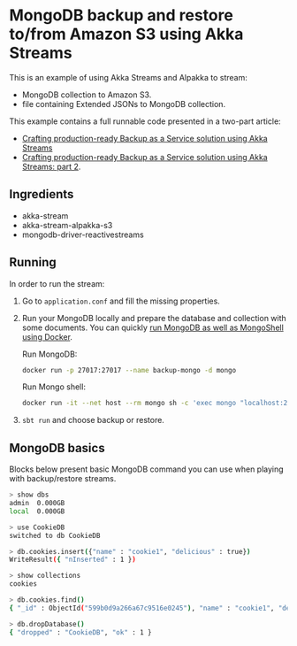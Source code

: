 # MongoDB backup and restore to/from Amazon S3 using Akka Streams

This is an example of using Akka Streams and Alpakka to stream:
 - MongoDB collection to Amazon S3.
 - file containing Extended JSONs to MongoDB collection.


This example contains a full runnable code presented in a two-part article:
 - [Crafting production-ready Backup as a Service solution using Akka Streams](https://medium.com/@bszwej/crafting-production-ready-backup-as-a-service-solution-using-akka-streams-130725df20cb)
- [Crafting production-ready Backup as a Service solution using Akka Streams: part 2](https://medium.com/@bszwej/crafting-production-ready-backup-as-a-service-solution-using-akka-streams-130725df20cb).

## Ingredients
- akka-stream
- akka-stream-alpakka-s3
- mongodb-driver-reactivestreams

## Running

In order to run the stream:

1. Go to `application.conf` and fill the missing properties.

2. Run your MongoDB locally and prepare the database and collection with some documents. You can quickly [run MongoDB as well as MongoShell using Docker](https://hub.docker.com/_/mongo/).

    Run MongoDB:
    ```sh
    docker run -p 27017:27017 --name backup-mongo -d mongo
    ```
    
    Run Mongo shell:
    ```sh
    docker run -it --net host --rm mongo sh -c 'exec mongo "localhost:27017"'
    ```

3. `sbt run` and choose backup or restore.

## MongoDB basics

Blocks below present basic MongoDB command you can use when playing with backup/restore streams.

```sh
> show dbs
admin  0.000GB
local  0.000GB

> use CookieDB
switched to db CookieDB

> db.cookies.insert({"name" : "cookie1", "delicious" : true})
WriteResult({ "nInserted" : 1 })

> show collections
cookies

> db.cookies.find()
{ "_id" : ObjectId("599b0d9a266a67c9516e0245"), "name" : "cookie1", "delicious" : true }

> db.dropDatabase()
{ "dropped" : "CookieDB", "ok" : 1 }
```
